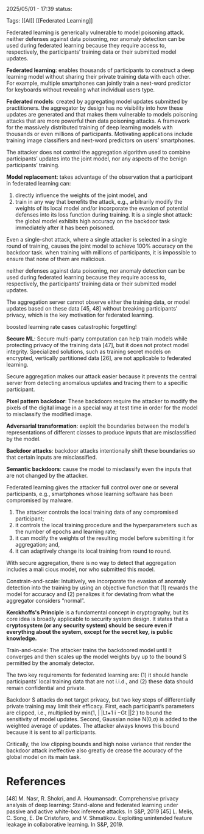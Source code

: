 2025/05/01  -  17:39
status: 

Tags: [[AI]] [[Federated Learning]]

Federated learning is generically vulnerable to model poisoning attack. neither defenses against data poisoning, nor anomaly detection can be used during federated learning because they require access to, respectively, the participants’ training data or their submitted model updates.

**Federated learning**: enables thousands of participants to construct a deep learning model without sharing their private training data with each other. For example, multiple smartphones can jointly train a next-word predictor for keyboards without revealing what individual users type.

**Federated models**: created by aggregating model updates submitted by practitioners. the aggregator by design has no visibility into how these updates are generated and that makes them vulnerable to models poisoning attacks that are more powerful then data poisoning attacks. A framework for the massively distributed training of deep learning models with thousands or even millions of participants. Motivating applications include training image classifiers and next-word predictors on users’ smartphones.

The attacker does not control the aggregation algorithm used to combine participants’ updates into the joint model, nor any aspects of the benign participants’ training.

**Model replacement**: takes advantage of the observation that a participant in federated learning can:
1. directly influence the weights of the joint model, and
2. train in any way that benefits the attack, e.g., arbitrarily modify the weights of its local model and/or incorporate the evasion of potential defenses into its loss function during training.
It is a single shot attack: the global model exhibits high accuracy on the backdoor task immediately after it has been poisoned.

Even a single-shot attack, where a single attacker is selected in a single round of training, causes the joint model to achieve 100% accuracy on the backdoor task. when training with millions of participants, it is impossible to ensure that none of them are malicious.

neither defenses against data poisoning, nor anomaly detection can be used during federated learning because they require access to, respectively, the participants’ training data or their submitted model updates.

The aggregation server cannot observe either the training data, or model updates based on these data [45, 48] without breaking participants’ privacy, which is the key motivation for federated learning.

boosted learning rate cases catastrophic forgetting!

**Secure ML**: Secure multi-party computation can help train models while protecting privacy of the training data [47], but it does not protect model integrity. Specialized solutions, such as training secret models on encrypted, vertically partitioned data [26], are not applicable to federated learning.

Secure aggregation makes our attack easier because it prevents the central server from detecting anomalous updates and tracing them to a specific participant.

**Pixel pattern backdoor**: These backdoors require the attacker to modify the pixels of the digital image in a special way at test time in order for the model to misclassify the modified image.

**Adversarial transformation**: exploit the boundaries between the model’s representations of different classes to produce inputs that are misclassified by the model.

**Backdoor attacks**: backdoor attacks intentionally shift these boundaries so that certain inputs are misclassified.

**Semantic backdoors**: cause the model to misclassify even the inputs that are not changed by the attacker.

Federated learning gives the attacker full control over one or several participants, e.g., smartphones whose learning software has been compromised by malware. 
1. The attacker controls the local training data of any compromised participant; 
2.  it controls the local training procedure and the hyperparameters such as the number of epochs and learning rate; 
3.  it can modify the weights of the resulting model before submitting it for aggregation; and, 
4.  it can adaptively change its local training from round to round.

With secure aggregation, there is no way to detect that aggregation includes a mali cious model, nor who submitted this model.

Constrain-and-scale: Intuitively, we incorporate the evasion of anomaly detection into the training by using an objective function that (1) rewards the model for accuracy and (2) penalizes it for deviating from what the aggregator considers “normal”.

**Kerckhoffs's Principle** is a fundamental concept in cryptography, but its core idea is broadly applicable to security system design. It states that a **cryptosystem (or any security system) should be secure even if everything about the system, except for the secret key, is public knowledge.**

Train-and-scale: The attacker trains the backdoored model until it converges and then scales up the model weights byγ up to the bound S permitted by the anomaly detector.

The two key requirements for federated learning are: (1) it should handle participants’ local training data that are not i.i.d., and (2) these data should remain confidential and private.

Backdoor S attacks do not target privacy, but two key steps of differentially private training may limit their efficacy. First, each participant’s parameters are clipped, i.e., multiplied by min(1, | |Lt+1 i −Gt ||2 ) to bound the sensitivity of model updates. Second, Gaussian noise N(0,σ) is added to the weighted average of updates. The attacker always knows this bound because it is sent to all participants.

Critically, the low clipping bounds and high noise variance that render the backdoor attack ineffective also greatly de crease the accuracy of the global model on its main task.
# References

[48] M. Nasr, R. Shokri, and A. Houmansadr. Comprehensive privacy analysis of deep learning: Stand-alone and federated learning under passive and active white-box inference attacks. In S&P, 2019
[45] L. Melis, C. Song, E. De Cristofaro, and V. Shmatikov. Exploiting unintended feature leakage in collaborative learning. In S&P, 2019.
